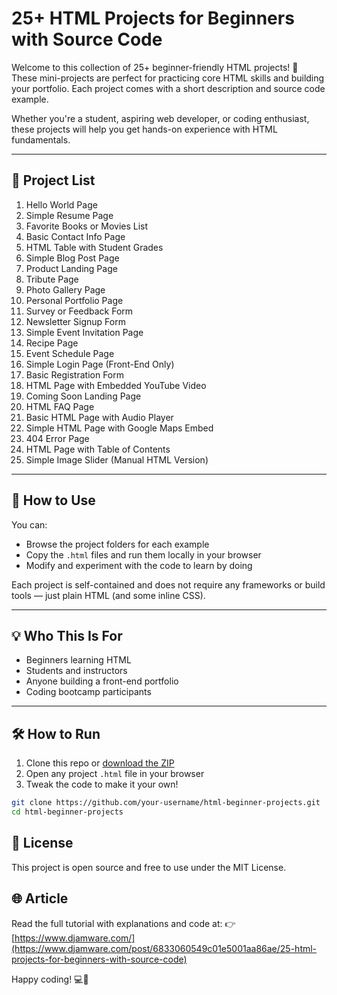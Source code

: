 # 25+ HTML Projects for Beginners with Source Code

Welcome to this collection of 25+ beginner-friendly HTML projects! 🎉  
These mini-projects are perfect for practicing core HTML skills and building your portfolio. Each project comes with a short description and source code example.

Whether you're a student, aspiring web developer, or coding enthusiast, these projects will help you get hands-on experience with HTML fundamentals.

---

## 🔰 Project List

1. Hello World Page  
2. Simple Resume Page  
3. Favorite Books or Movies List  
4. Basic Contact Info Page  
5. HTML Table with Student Grades  
6. Simple Blog Post Page  
7. Product Landing Page  
8. Tribute Page  
9. Photo Gallery Page  
10. Personal Portfolio Page  
11. Survey or Feedback Form  
12. Newsletter Signup Form  
13. Simple Event Invitation Page  
14. Recipe Page  
15. Event Schedule Page  
16. Simple Login Page (Front-End Only)  
17. Basic Registration Form  
18. HTML Page with Embedded YouTube Video  
19. Coming Soon Landing Page  
20. HTML FAQ Page  
21. Basic HTML Page with Audio Player  
22. Simple HTML Page with Google Maps Embed  
23. 404 Error Page  
24. HTML Page with Table of Contents  
25. Simple Image Slider (Manual HTML Version)  

---

## 📂 How to Use

You can:

- Browse the project folders for each example
- Copy the `.html` files and run them locally in your browser
- Modify and experiment with the code to learn by doing

Each project is self-contained and does not require any frameworks or build tools — just plain HTML (and some inline CSS).

---

## 💡 Who This Is For

- Beginners learning HTML
- Students and instructors
- Anyone building a front-end portfolio
- Coding bootcamp participants

---

## 🛠️ How to Run

1. Clone this repo or [download the ZIP](https://github.com/your-username/html-beginner-projects/archive/refs/heads/main.zip)
2. Open any project `.html` file in your browser
3. Tweak the code to make it your own!

```bash
git clone https://github.com/your-username/html-beginner-projects.git
cd html-beginner-projects
```

## 📖 License
This project is open source and free to use under the MIT License.

## 🌐 Article
Read the full tutorial with explanations and code at:
👉 [https://www.djamware.com/](https://www.djamware.com/post/6833060549c01e5001aa86ae/25-html-projects-for-beginners-with-source-code)

Happy coding! 💻🚀
